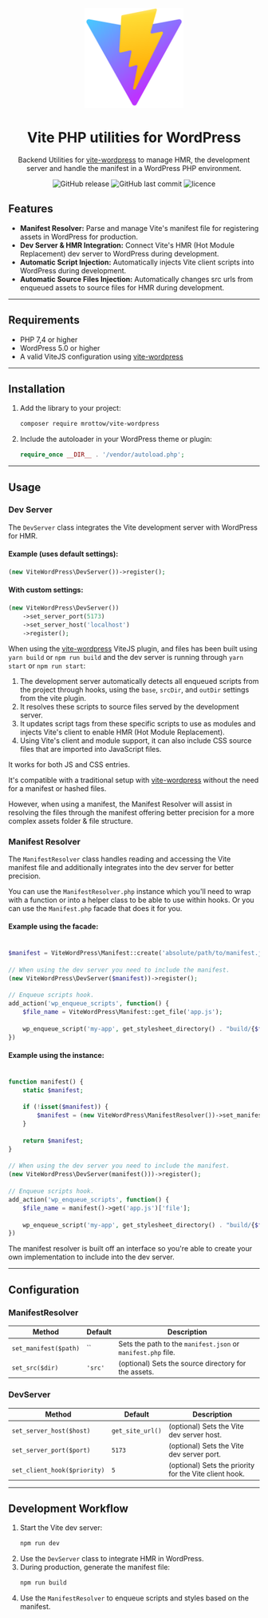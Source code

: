 <div align="center">
  <a href="https://vitejs.dev/">
    <img width="200" height="200" hspace="10" src="https://raw.githubusercontent.com/mrOttoW/vite-wordpress/ef6f4b84aa9da549e9908d8c21513d53dfe020bc/vite-logo.svg" alt="vite logo" />
  </a>
  <h1>Vite PHP utilities for WordPress</h1>
  <p>
Backend Utilities for <a href="https://github.com/mrOttoW/vite-wordpress">vite-wordpress</a> to manage HMR, the development server and handle the manifest in a WordPress PHP environment.
</p>
  <img src="https://img.shields.io/github/v/release/mrOttoW/vite-wordpress-php" alt="GitHub release" />
  <img src="https://img.shields.io/github/last-commit/mrOttoW/vite-wordpress" alt="GitHub last commit"/>
  <img src="https://img.shields.io/npm/l/vite-wordpress" alt="licence" />
</div>

## Features

- **Manifest Resolver:** Parse and manage Vite's manifest file for registering assets in WordPress for production.
- **Dev Server & HMR Integration:** Connect Vite's HMR (Hot Module Replacement) dev server to WordPress during development.
- **Automatic Script Injection:** Automatically injects Vite client scripts into WordPress during development.
- **Automatic Source Files Injection:** Automatically changes src urls from enqueued assets to source files for HMR during development.

---

## Requirements

- PHP 7,4 or higher
- WordPress 5.0 or higher
- A valid ViteJS configuration using <a href="https://github.com/mrOttoW/vite-wordpress">vite-wordpress</a>

---

## Installation

1. Add the library to your project:
   ```bash
   composer require mrottow/vite-wordpress
   ```
2. Include the autoloader in your WordPress theme or plugin:
   ```php
   require_once __DIR__ . '/vendor/autoload.php';
   ```

---

## Usage

### Dev Server
The `DevServer` class integrates the Vite development server with WordPress for HMR.

#### Example (uses default settings):
```php
(new ViteWordPress\DevServer())->register();
```

#### With custom settings:
```php
(new ViteWordPress\DevServer())
    ->set_server_port(5173)
    ->set_server_host('localhost')
    ->register();
```

When using the <a href="https://github.com/mrOttoW/vite-wordpress">vite-wordpress</a> ViteJS plugin, and files has been built using `yarn build` or `npm run build` and the dev server is running through `yarn start` or `npm run start`:
1. The development server automatically detects all enqueued scripts from the project through hooks, using the `base`, `srcDir`, and `outDir` settings from the vite plugin.
2. It resolves these scripts to source files served by the development server.
3. It updates script tags from these specific scripts to use as modules and injects Vite's client to enable HMR (Hot Module Replacement).
4. Using Vite's client and module support, it can also include CSS source files that are imported into JavaScript files.

It works for both JS and CSS entries. 

It's compatible with a traditional setup with <a href="https://github.com/mrOttoW/vite-wordpress">vite-wordpress</a> without the need for a manifest or hashed files. 

However, when using a manifest, the Manifest Resolver will assist in resolving the files through the manifest 
offering better precision for a more complex assets folder & file structure.

### Manifest Resolver
The `ManifestResolver` class handles reading and accessing the Vite manifest file and additionally integrates into the dev server for better precision. 

You can use the `ManifestResolver.php` instance which you'll need to wrap with a function or into a helper class to be able to use within hooks. Or you can use the `Manifest.php` facade that does it for you.

#### Example using the facade:
```php

$manifest = ViteWordPress\Manifest::create('absolute/path/to/manifest.json'); // Also works with a PHP manifest file.

// When using the dev server you need to include the manifest.
(new ViteWordPress\DevServer($manifest))->register();

// Enqueue scripts hook.
add_action('wp_enqueue_scripts', function() {
    $file_name = ViteWordPress\Manifest::get_file('app.js');
       
    wp_enqueue_script('my-app', get_stylesheet_directory() . "build/{$file_name}");
})
```

#### Example using the instance:
```php

function manifest() {
    static $manifest;
    
    if (!isset($manifest)) {
        $manifest = (new ViteWordPress\ManifestResolver())->set_manifest('absolute/path/manifest.json'); // Also works with a PHP manifest file.
    }
    
    return $manifest;
}

// When using the dev server you need to include the manifest.
(new ViteWordPress\DevServer(manifest()))->register();

// Enqueue scripts hook.
add_action('wp_enqueue_scripts', function() {
    $file_name = manifest()->get('app.js')['file'];
    
    wp_enqueue_script('my-app', get_stylesheet_directory() . "build/{$file_name}");
})
```

The manifest resolver is built off an interface so you're able to create your own implementation to include into the dev server.

---

## Configuration

### ManifestResolver
| Method                | Default | Description                                                  |
|-----------------------|---------|--------------------------------------------------------------|
| `set_manifest($path)` | ``      | Sets the path to the `manifest.json` or `manifest.php` file. |
| `set_src($dir)`       | `'src'` | (optional) Sets the source directory for the assets.         |

### DevServer
| Method                      | Default        | Description                                            |
|-----------------------------|----------------|--------------------------------------------------------|
| `set_server_host($host)`    | `get_site_url()` | (optional) Sets the Vite dev server host.              |
| `set_server_port($port)`    | `5173`         | (optional) Sets the Vite dev server port.              |
| `set_client_hook($priority)`| `5`            | (optional) Sets the priority for the Vite client hook. |

---

## Development Workflow

1. Start the Vite dev server:
   ```bash
   npm run dev
   ```
2. Use the `DevServer` class to integrate HMR in WordPress.
3. During production, generate the manifest file:
   ```bash
   npm run build
   ```
4. Use the `ManifestResolver` to enqueue scripts and styles based on the manifest.
